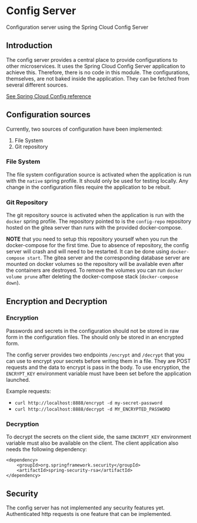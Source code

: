 # Config Server
Configuration server using the Spring Cloud Config Server

## Introduction
The config server provides a central place to provide configurations to other microservices.
It uses the Spring Cloud Config Server application to achieve this. Therefore, there is no code in this module.
The configurations, themselves, are not baked inside the application. They can be fetched from several different
sources.

[See Spring Cloud Config reference](https://cloud.spring.io/spring-cloud-config/reference/html/)


## Configuration sources
Currently, two sources of configuration have been implemented:

1. File System
1. Git repository

### File System
The file system configuration source is activated when the application is run with the `native` spring profile.
It should only be used for testing locally. Any change in the configuration files require the application to be rebuit.

### Git Repository
The git repository source is activated when the application is run with the `docker` spring profile. The repository
pointed to is the `config-repo` repository hosted on the gitea server than runs with the provided docker-compose.

**NOTE** that you need to setup this repository yourself when you run the docker-compose for the first time.
Due to absence of repository, the config server will crash and will need to be restarted. It can be done using
`docker-compose start`. The gitea server and the corresponding database server are mounted on docker volumes so the
repository will be available even after the containers are destroyed. To remove the volumes you can run
`docker volume prune` after deleting the docker-compose stack (`docker-compose down`).


## Encryption and Decryption
### Encryption
Passwords and secrets in the configuration should not be stored in raw form in the configuration files.
The should only be stored in an encrypted form.

The config server provides two endpoints `/encrypt` and `/decrypt` that you can use to encrypt your secrets before
writing them in a file. They are POST requests and the data to encrypt is pass in the body.
To use encryption, the `ENCRYPT_KEY` environment variable must have been set before
the application launched.

Example requests:
* `curl http://localhost:8888/encrypt -d my-secret-password`
* `curl http://localhost:8888/decrypt -d MY_ENCRYPTED_PASSWORD`

### Decryption
To decrypt the secrets on the client side, the same `ENCRYPT_KEY` environment variable must also be available
on the client. The client application also needs the following dependency:
```
<dependency>
    <groupId>org.springframework.security</groupId>
    <artifactId>spring-security-rsa</artifactId>
</dependency>
```

## Security
The config server has not implemented any security features yet.
Authenticated http requests is one feature that can be implemented.


[See Spring Cloud Config reference]: https://cloud.spring.io/spring-cloud-config/reference/html/